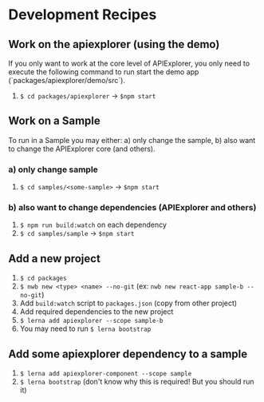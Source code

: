 # Development Recipes

## Work on the apiexplorer (using the demo)

If you only want to work at the core level of APIExplorer, you only need to execute the following command to run start the demo app (´packages/apiexplorer/demo/src`).

1. `$ cd packages/apiexplorer` -> `$npm start`

## Work on a Sample

To run in a Sample you may either: a) only change the sample, b) also want to change the APIExplorer core (and others).

### a) only change sample

1. `$ cd samples/<some-sample>` -> `$npm start`

### b) also want to change dependencies (APIExplorer and others)

1. `$ npm run build:watch` on each dependency
1. `$ cd samples/sample` -> `$npm start`


## Add a new project

1. `$ cd packages`
1. `$ nwb new <type> <name> --no-git` (ex: `nwb new react-app sample-b --no-git`)
1. Add `build:watch` script to `packages.json` (copy from other project)
1. Add required dependencies to the new project
1. `$ lerna add apiexplorer --scope sample-b`
1. You may need to run `$ lerna bootstrap`


## Add some apiexplorer dependency to a sample

1. `$ lerna add apiexplorer-component --scope sample`
1. `$ lerna bootstrap` (don't know why this is required! But you should run it)

